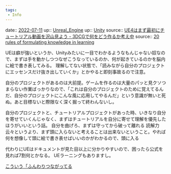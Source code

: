 ```yaml
---
tags:
 - Info
---
```


date:: [2022-07-11](Daily_Note/2022-07-11.md)
up:: [Unreal_Engine](../Bar/App/Unreal_Engine.md)
up:: [Unity](../Bar/App/Unity.md)
source:: [UE4はまず最初にチュートリアル動画を沢山見よう - 3DCGで何をどう作るか考え中](https://www.yamato-tsukasa.com/entry/2020/01/06/031854)
source:: [20 rules of formulating knowledge in learning](https://super-memory.com/articles/20rules.htm#mnemonic%20techniques)

UEは癖が強いというか、Unityみたいに一目でわかるようなもんじゃない奴なので、まずは手を動かしつつなぜこうなっているのか、何が起きているのかを脳内に絵で書き表してみる。
理解してない状態で、「読みながら自分のプロジェクトにエッセンスだけ抜き出していくか」とかやると即刻事故るので注意。

自分のプロジェクトがあるのは大前提。ゲームを作るのは大量のパッと見クソつまらない作業ばっかりなので、「これは自分のプロジェクトのために覚えてるんだ、自分のプロジェクトにこんな風に応用してやるんだ」という意識が無いと死ぬ。あと目標ないと際限なく深く掘って終わんないし。

自分のプロジェクトと、チュートリアルプロジェクトがあった時、いきなり自分を寄せていくんじゃなく、まずはチュートリアルを自分に寄せて理解を優先したほうがいいという話。
自分を曲げろ、まずは守ってから破って離れる
読解力云々というより、まず頭に入らないと考えることは出来ないということ。やれば何を想像して頭に絵で書き表せばいいのかがわかるので、頭に入る

代わりにUEはドキュメントが見た目以上に分かりやすいので、困ったら公式を見れば7割何とかなる。
UEラーニングもありますし。

[こういう「ふんわりつながってる](こういう「ふんわりつながってる.md)
